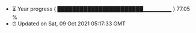 - ⏳ Year progress { ███████████████████████▁▁▁▁▁▁▁ } 77.05 %
- ⏰ Updated on Sat, 09 Oct 2021 05:17:33 GMT

